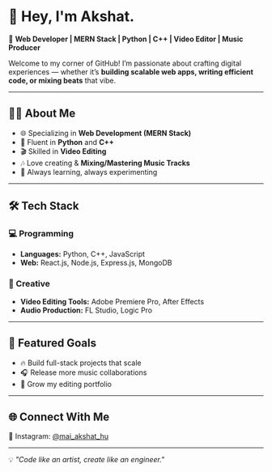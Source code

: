 # 👋 Hey, I'm Akshat.

🚀 **Web Developer | MERN Stack | Python | C++ | Video Editor | Music Producer**  

Welcome to my corner of GitHub! I’m passionate about crafting digital experiences — whether it’s **building scalable web apps, writing efficient code, or mixing beats** that vibe.  

---

## 🧑‍💻 About Me
- 🌐 Specializing in **Web Development (MERN Stack)**
- 🐍 Fluent in **Python** and **C++**
- 🎬 Skilled in **Video Editing**  
- 🎶 Love creating & **Mixing/Mastering Music Tracks**
- 🌱 Always learning, always experimenting  

---

## 🛠️ Tech Stack  
### 💻 Programming  
- **Languages:** Python, C++, JavaScript  
- **Web:** React.js, Node.js, Express.js, MongoDB  

### 🎨 Creative  
- **Video Editing Tools:** Adobe Premiere Pro, After Effects  
- **Audio Production:** FL Studio, Logic Pro  

---

## 📌 Featured Goals  
- 🔥 Build full-stack projects that scale  
- 🎧 Release more music collaborations  
- 🎥 Grow my editing portfolio  

---

## 🌐 Connect With Me  
📸 Instagram: [@mai_akshat_hu](https://instagram.com/mai_akshat_hu)  

---

💡 *"Code like an artist, create like an engineer."*  
